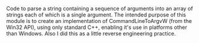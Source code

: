 Code to parse a string containing a sequence of arguments into an array of strings each of which is a single argument.
The intended purpose of this module is to create an implementation of CommandLineToArgvW (from the Win32 API), using only standard C++, enabling it's use in platforms other than Windows.
Also I did this as a little reverse engineering practice.
